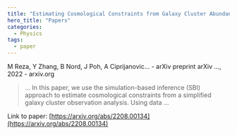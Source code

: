 ```yaml
---
title: "Estimating Cosmological Constraints from Galaxy Cluster Abundance using Simulation-Based Inference"
hero_title: "Papers"
categories:
  - Physics
tags:
  - paper
---
```

M Reza, Y Zhang, B Nord, J Poh, A Ciprijanovic… - arXiv preprint arXiv …, 2022 - arxiv.org



>… In this paper, we use the simulation-based inference (SBI) approach to estimate cosmological constraints from a simplified galaxy cluster observation analysis. Using data …

Link to paper: [https://arxiv.org/abs/2208.00134](https://arxiv.org/abs/2208.00134)
